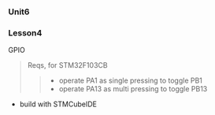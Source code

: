### Unit6
### Lesson4
GPIO

> Reqs, for STM32F103CB
>> - operate PA1 as single pressing to toggle PB1
>> - operate PA13 as multi pressing to toggle PB13

- build with STMCubeIDE
